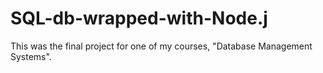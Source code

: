 # SQL-db-wrapped-with-Node.j
This was the final project for one of my courses, "Database Management Systems".
